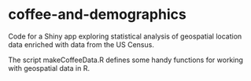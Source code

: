 # coffee-and-demographics

Code for a Shiny app exploring statistical analysis of geospatial location data enriched with data from the US Census.

The script makeCoffeeData.R defines some handy functions for working with geospatial data in R.
